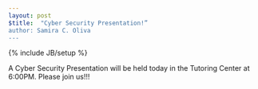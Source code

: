 ```yaml
---
layout: post
$title:  "Cyber Security Presentation!”
author: Samira C. Oliva
---
```

{% include JB/setup %}

A Cyber Security Presentation will be held today in the Tutoring Center at 6:00PM. Please join us!!!



